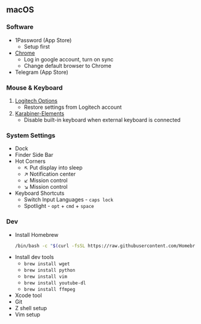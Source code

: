 ## macOS

### Software
- 1Password (App Store)
    - Setup first
- [Chrome](https://www.google.com/intl/en_sg/chrome/)
    - Log in google account, turn on sync
    - Change default browser to Chrome
- Telegram (App Store)

### Mouse & Keyboard
1. [Logitech Options](https://www.logitech.com/en-sg/product/options)
    - Restore settings from Logitech account
2. [Karabiner-Elements](https://karabiner-elements.pqrs.org/)
    - Disable built-in keyboard when external keyboard is connected

### System Settings
- Dock
- Finder Side Bar
- Hot Corners
    - ↖ Put display into sleep
    - ↗ Notification center
    - ↙ Mission control
    - ↘ Mission control
- Keyboard Shortcuts
    - Switch Input Languages - `caps lock`
    - Spotlight - `opt` + `cmd` + `space`

### Dev
- Install Homebrew
    ```bash
    /bin/bash -c "$(curl -fsSL https://raw.githubusercontent.com/Homebrew/install/master/install.sh)"
    ```
- Install dev tools
    - `brew install wget`
    - `brew install python`
    - `brew install vim`
    - `brew install youtube-dl`
    - `brew install ffmpeg`
- Xcode tool
- Git
- Z shell setup
- Vim setup
